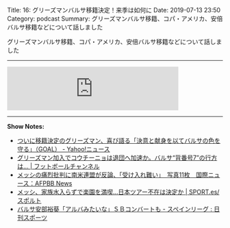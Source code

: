 Title: 16: グリーズマンバルサ移籍決定！来季は如何に
Date: 2019-07-13 23:50
Category: podcast
Summary: グリーズマンバルサ移籍、コパ・アメリカ、安倍バルサ移籍などについて話しました

グリーズマンバルサ移籍、コパ・アメリカ、安倍バルサ移籍などについて話しました

---

<iframe src="https://anchor.fm/barcafm/embed/episodes/16-e4k34g" height="102px" width="400px" frameborder="0" scrolling="no"></iframe>

---

**Show Notes:**

- [ついに移籍決定のグリーズマン、喜び語る「決意と献身を以てバルサの色を守る」（GOAL） \- Yahoo\!ニュース](https://headlines.yahoo.co.jp/hl?a=20190713-00010001-goal-socc)
- [グリーズマン加入でコウチーニョは退団へ加速か。バルサ“背番号7”の行方は… \| フットボールチャンネル](https://www.footballchannel.jp/2019/07/13/post330582/)
- [メッシの痛烈批判に南米連盟が反論、「受け入れ難い」　写真11枚　国際ニュース：AFPBB News](https://www.afpbb.com/articles/-/3234039)
- [メッシ、家族水入らずで楽園を満喫\.\.\.日本ツアー不在は決定か \| SPORT\.es/スポルト](https://sport-japanese.com/barcelona/news/id/24780)
- [バルサ安部裕葵「アルバみたいな」ＳＢコンバートも \- スペインリーグ : 日刊スポーツ](https://www.nikkansports.com/soccer/world/news/201907120000787.html)
